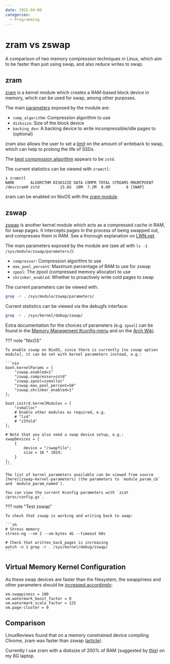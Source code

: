 ```yaml
---
date: 2025-04-08
categories:
  - Programming
---
```


# zram vs zswap

A comparison of two memory compression techniques in Linux, which aim to be faster than just using swap, and also reduce writes to swap.

<!-- more -->

## zram

[zram] is a kernel module which creates a RAM-based block device in memory, which can be used for swap, among other purposes.

The main [parameters][zram-parameters] exposed by the module are:

- `comp_algorithm`: Compression algorithm to use
- `disksize`: Size of the block device
- `backing_dev`: A backing device to write incompressible/idle pages to (optional)

zram also allows the user to set a [limit][zram-writeback-limit] on the amount of writeback to swap, which can help to prolong the life of SSDs.

The [best compression algorithm] appears to be `zstd`.

The current statistics can be viewed with `zramctl`:

```
❯ zramctl
NAME       ALGORITHM DISKSIZE DATA COMPR TOTAL STREAMS MOUNTPOINT
/dev/zram0 zstd         15.6G  28M  7.2M  8.6M       8 [SWAP]
```

zram can be enabled on NixOS with the [zram module].

## zswap

[zswap] is another kernel module which acts as a compressed cache in RAM, for swap pages. It intercepts pages in the process of being swapped out, and compresses them in RAM. See a thorough explanation on [LWN.net][zswap-lwn].

The main parameters exposed by the module are (see all with `ls -1 /sys/module/zswap/parameters/`):

- `compressor`: Compression algorithm to use
- `max_pool_percent`: Maximum percentage of RAM to use for zswap
- `zpool`: The zpool (compressed memory allocator) to use
- `shrinker_enabled`: Whether to proactively write cold pages to swap

The current parameters can be viewed with:

```sh
grep -r . /sys/module/zswap/parameters/
```

Current statistics can be viewed via the debugfs interface:

```sh
grep -r . /sys/kernel/debug/zswap/
```

Extra documentation for the choices of parameters (e.g. `zpool`) can be found in the [Memory Management Kconfig menu] and on the [Arch Wiki][arch-zswap].

??? note "NixOS"

    To enable zswap on NixOS, since there is currently [no zswap option module], it can be set with kernel parameters instead, e.g.:

    ```nix
    boot.kernelParams = [
        "zswap.enabled=1"
        "zswap.compressor=zstd"
        "zswap.zpool=zsmalloc"
        "zswap.max_pool_percent=50"
        "zswap.shrinker_enabled=1"
    ];

    boot.initrd.kernelModules = [
        "zsmalloc"
        # Enable other modules as required, e.g.
        # "lz4"
        # "z3fold"
    ];

    # Note that you also need a swap device setup, e.g.:
    swapDevices = [
        {
            device = "/swapfile";
            size = 16 * 1024;
        }
    ];
    ```

    The list of kernel parameters available can be viewed from source [here][zswap-kernel-parameters] (the parameters to `module_param_cb` and `module_param_named`).

    You can view the current Kconfig parameters with `zcat /proc/config.gz`.

??? note "Test zswap"

    To check that zswap is working and writing back to swap:

    ```sh
    # Stress memory
    stress-ng --vm 2 --vm-bytes 4G --timeout 60s

    # Check that written_back_pages is increasing
    watch -n 1 grep -r . /sys/kernel/debug/zswap/
    ```

## Virtual Memory Kernel Configuration

As these swap devices are faster than the filesystem, the swappiness and other parameters should be [increased accordingly]:

```
vm.swappiness = 180
vm.watermark_boost_factor = 0
vm.watermark_scale_factor = 125
vm.page-cluster = 0
```

## Comparison

LinuxReviews found that on a memory constrained device compiling Chrome, zram was faster than zswap ([article][zswap-linux-reviews]).

Currently I use zram with a disksize of 200% of RAM (suggested by [this][zram-potential]) on my 8G laptop.

[zram]: https://docs.kernel.org/admin-guide/blockdev/zram.html
[zram-writeback-limit]: https://docs.kernel.org/admin-guide/blockdev/zram.html#writeback
[zram-parameters]: https://docs.kernel.org/admin-guide/blockdev/zram.html#stats
[zswap-kernel-parameters]: https://github.com/torvalds/linux/blob/master/mm/zswap.c
[zswap]: https://docs.kernel.org/admin-guide/mm/zswap.html
[no zswap option module]: https://github.com/NixOS/nixpkgs/issues/119244
[Memory Management Kconfig menu]: https://github.com/torvalds/linux/blob/master/mm/Kconfig
[zram module]: https://github.com/NixOS/nixpkgs/blob/nixos-unstable/nixos/modules/config/zram.nix
[arch-zswap]: https://wiki.archlinux.org/title/Zswap#Using_kernel_boot_parameters
[best compression algorithm]: https://linuxreviews.org/Comparison_of_Compression_Algorithms
[zswap-linux-reviews]: https://linuxreviews.org/Zswap#Performance_Implications
[increased accordingly]: https://wiki.archlinux.org/title/Zram#Optimizing_swap_on_zram
[zram-potential]: https://github.com/joedefen/linux-ram-hunger?tab=readme-ov-file#increasing-your-zram-potential
[zswap-lwn]: https://lwn.net/Articles/537422/
